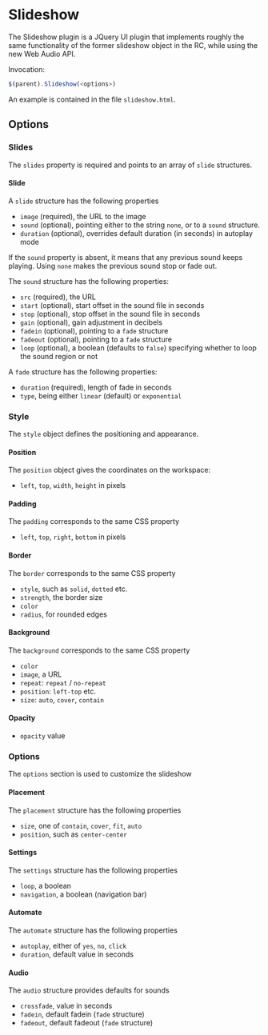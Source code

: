 # Slideshow

The Slideshow plugin is a JQuery UI plugin that implements roughly the same functionality of the 
former slideshow object in the RC, while using the new Web Audio API.

Invocation:

```javascript
$(parent).Slideshow(<options>)
```

An example is contained in the file `slideshow.html`.

## Options
 
### Slides
 
The `slides` property is required and points to an array of `slide` structures.
 
#### Slide

A `slide` structure has the following properties

- `image` (required), the URL to the image
- `sound` (optional), pointing either to the string `none`, or to a `sound` structure.
- `duration` (optional), overrides default duration (in seconds) in autoplay mode

If the `sound` property is absent, it means that any previous sound keeps playing. Using `none`
makes the previous sound stop or fade out.

The `sound`  structure has the following properties:

- `src` (required), the URL
- `start` (optional), start offset in the sound file in seconds
- `stop` (optional), stop offset in the sound file in seconds
- `gain` (optional), gain adjustment in decibels
- `fadein` (optional), pointing to a `fade` structure
- `fadeout` (optional), pointing to a `fade` structure
- `loop` (optional), a boolean (defaults to `false`) specifying whether to loop the sound region or not

A `fade` structure has the following properties:

- `duration` (required), length of fade in seconds
- `type`, being either `linear` (default) or `exponential`

### Style

The `style` object defines the positioning and appearance.

#### Position

The `position` object gives the coordinates on the workspace:

- `left`, `top`, `width`, `height` in pixels

#### Padding

The `padding` corresponds to the same CSS property

- `left`, `top`, `right`, `bottom` in pixels

#### Border

The `border` corresponds to the same CSS property

- `style`, such as `solid`, `dotted` etc.
- `strength`, the border size
- `color`
- `radius`, for rounded edges

#### Background

The `background` corresponds to the same CSS property

- `color`
- `image`, a URL
- `repeat`: `repeat` / `no-repeat`
- `position`: `left-top` etc.
- `size`: `auto`, `cover`, `contain`

#### Opacity

- `opacity` value

### Options

The `options` section is used to customize the slideshow

#### Placement

The `placement` structure has the following properties

- `size`, one of `contain`, `cover`, `fit`, `auto`
- `position`, such as `center-center`

#### Settings

The `settings` structure has the following properties

- `loop`, a boolean
- `navigation`, a boolean (navigation bar)

#### Automate

The `automate` structure has the following properties

- `autoplay`, either of `yes`, `no`, `click`
- `duration`, default value in seconds

#### Audio

The `audio` structure provides defaults for sounds

- `crossfade`, value in seconds
- `fadein`, default fadein (`fade` structure)
- `fadeout`, default fadeout (`fade` structure)
